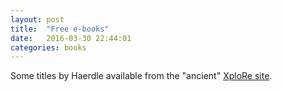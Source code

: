 ```yaml
---
layout: post
title:  "Free e-books"
date:   2016-03-30 22:44:01
categories: books
---
```


Some titles by Haerdle available from the "ancient" <a title="Free E-books"
href="http://fedc.wiwi.hu-berlin.de/xplore/ebooks/html/" target="_blank">XploRe
site</a>.
